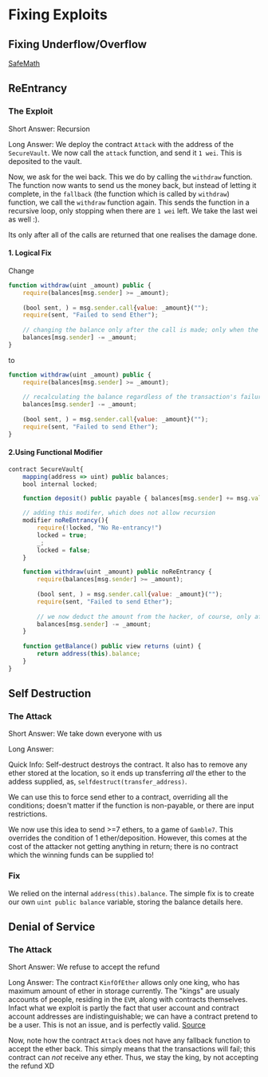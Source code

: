 # Fixing Exploits

## Fixing Underflow/Overflow
[SafeMath](https://github.com/OpenZeppelin/openzeppelin-contracts/blob/master/contracts/math/SafeMath.sol)

## ReEntrancy

### The Exploit
Short Answer: Recursion 

Long Answer:
We deploy the contract ```Attack``` with the address of the ```SecureVault```. We now call the ```attack``` function, and send it ```1 wei```. This is deposited to the vault.

Now, we ask for the wei back. This we do by calling the ```withdraw``` function. The function now wants to send us the money back, but instead of letting it complete, in the ```fallback``` (the function which is called by ```withdraw```) function, we call the ```withdraw``` function again. This sends the function in a recursive loop, only stopping when there are ```1 wei``` left. We take the last wei as well :).

Its only after all of the calls are returned that one realises the damage done. 

#### 1. Logical Fix

Change
```javascript
function withdraw(uint _amount) public {
    require(balances[msg.sender] >= _amount);
    
    (bool sent, ) = msg.sender.call{value: _amount}("");
    require(sent, "Failed to send Ether");
    
    // changing the balance only after the call is made; only when the transaction is successful
    balances[msg.sender] -= _amount;
}
```

to

```javascript
function withdraw(uint _amount) public {
    require(balances[msg.sender] >= _amount);
  
    // recalculating the balance regardless of the transaction's failure or success. It is not helpful for every case. Look for mutex locks, with the help of functional modifier.
    balances[msg.sender] -= _amount;
    
    (bool sent, ) = msg.sender.call{value: _amount}("");
    require(sent, "Failed to send Ether");  
}
```

#### 2.Using Functional Modifier
```javascript
contract SecureVault{
    mapping(address => uint) public balances;
    bool internal locked;

    function deposit() public payable { balances[msg.sender] += msg.value; }

    // adding this modifer, which does not allow recursion
    modifier noReEntrancy(){
        require(!locked, "No Re-entrancy!")
        locked = true;
        _;
        locked = false;
    }

    function withdraw(uint _amount) public noReEntrancy {
        require(balances[msg.sender] >= _amount);
        
        (bool sent, ) = msg.sender.call{value: _amount}("");
        require(sent, "Failed to send Ether");
        
        // we now deduct the amount from the hacker, of course, only after the transaction's success.
        balances[msg.sender] -= _amount;
    }
    
    function getBalance() public view returns (uint) {
        return address(this).balance;
    }
}
```

## Self Destruction

### The Attack
Short Answer: We take down everyone with us

Long Answer:

Quick Info: Self-destruct destroys the contract. It also has to remove any ether stored at the location, so it ends up transferring *all* the ether to the addess supplied, as, ```selfdestruct(transfer_address)```.

We can use this to force send ether to a contract, overriding all the conditions; doesn't matter if the function is non-payable, or there are input restrictions.

We now use this idea to send >=7 ethers, to a game of ```Gamble7```. This overrides the condition of 1 ether/deposition. However, this comes at the cost of the attacker not getting anything in return; there is no contract which the winning funds can be supplied to!

### Fix
We relied on the internal ```address(this).balance```. The simple fix is to create our own ```uint public balance``` variable, storing the balance details here.

## Denial of Service

### The Attack
Short Answer: We refuse to accept the refund

Long Answer: The contract ```KinfOfEther``` allows only one king, who has maximum amount of ether in storage currently. The "kings" are usualy accounts of people, residing in the ```EVM```, along with contracts themselves. Infact what we exploit is partly the fact that user account and contract account addresses are indistinguishable; we can have a contract pretend to be a user. This is not an issue, and is perfectly valid. [Source](https://stackoverflow.com/questions/42081194/where-do-smart-contracts-reside-in-blockchain-ethereum-or-hyperledger)

Now, note how the contract ```Attack``` does not have any fallback function to accept the ether back. This simply means that the transactions will fail; this contract can *not* receive any ether. Thus, we stay the king, by not accepting the refund XD
